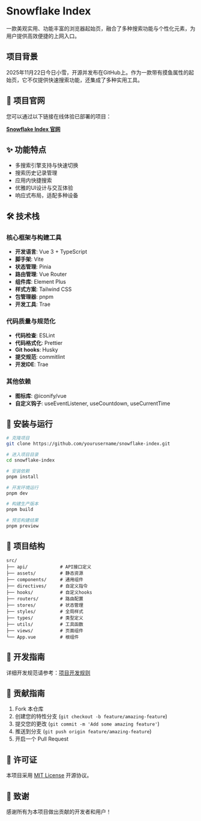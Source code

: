 # Snowflake Index

一款美观实用、功能丰富的浏览器起始页，融合了多种搜索功能与个性化元素，为用户提供高效便捷的上网入口。

## 项目背景

2025年11月22日今日小雪，开源并发布在GitHub上。作为一款带有摸鱼属性的起始页，它不仅提供快速搜索功能，还集成了多种实用工具。

## 🔗 项目官网

您可以通过以下链接在线体验已部署的项目：

**[Snowflake Index 官网](http://nannan.work/)**

## ✨ 功能特点

- 多搜索引擎支持与快速切换
- 搜索历史记录管理
- 应用内快捷搜索
- 优雅的UI设计与交互体验
- 响应式布局，适配多种设备

## 🛠️ 技术栈

### 核心框架与构建工具

- **开发语言**: Vue 3 + TypeScript
- **脚手架**: Vite
- **状态管理**: Pinia
- **路由管理**: Vue Router
- **组件库**: Element Plus
- **样式方案**: Tailwind CSS
- **包管理器**: pnpm
- **开发工具**: Trae

### 代码质量与规范化

- **代码检查**: ESLint
- **代码格式化**: Prettier
- **Git hooks**: Husky
- **提交规范**: commitlint
- **开发IDE**: Trae

### 其他依赖

- **图标库**: @iconify/vue
- **自定义钩子**: useEventListener, useCountdown, useCurrentTime

## 🚀 安装与运行

```bash
# 克隆项目
git clone https://github.com/yourusername/snowflake-index.git

# 进入项目目录
cd snowflake-index

# 安装依赖
pnpm install

# 开发环境运行
pnpm dev

# 构建生产版本
pnpm build

# 预览构建结果
pnpm preview
```

## 📁 项目结构

```
src/
├── api/            # API接口定义
├── assets/         # 静态资源
├── components/     # 通用组件
├── directives/     # 自定义指令
├── hooks/          # 自定义hooks
├── routers/        # 路由配置
├── stores/         # 状态管理
├── styles/         # 全局样式
├── types/          # 类型定义
├── utils/          # 工具函数
├── views/          # 页面组件
└── App.vue         # 根组件
```

## 📝 开发指南

详细开发规范请参考：[项目开发规则](./.trae/rules/project_rules.md)

## 🤝 贡献指南

1. Fork 本仓库
2. 创建您的特性分支 (`git checkout -b feature/amazing-feature`)
3. 提交您的更改 (`git commit -m 'Add some amazing feature'`)
4. 推送到分支 (`git push origin feature/amazing-feature`)
5. 开启一个 Pull Request

## 📄 许可证

本项目采用 [MIT License](https://opensource.org/licenses/MIT) 开源协议。

## 🎉 致谢

感谢所有为本项目做出贡献的开发者和用户！
